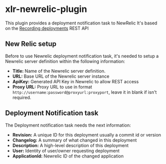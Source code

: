 # xlr-newrelic-plugin

This plugin provides a deployment notification task to NewRelic
It's based on the [Recording deployments](https://docs.newrelic.com/docs/apm/new-relic-apm/maintenance/recording-deployments) REST API


## New Relic setup

Before to use Newrelic deployment notification task, it's needed to setup a Newrelic server definition within the following information:

- **Title:** Name of the Newrelic server definition.
- **URL:** Base URL of the Newrelic server instance
- **ApiKey:** Generated API Key in Newrelic to allow REST access
- **Proxy URL:** Proxy URL to use in format `http://username:password@proxyurl:proxyport`, leave it in blank if isn't required.

## Deployment Notification task

The Deployment notification task needs the next information:

- **Revision:** A unique ID for this deployment usually a commit id or version
- **Changelog:** A summary of what changed in this deployment
- **Description:**  A high-level description of this deployment
- **User:** Identity of user/owner requesting deployment
- **ApplicationId:** Newrelic ID of the changed application
